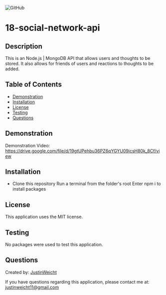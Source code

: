 
  ![GitHub](https://img.shields.io/github/license/JustinWeicht/18-social-network-api)

  # 18-social-network-api

  ## Description
  This is an Node.js | MongoDB API that allows users and thoughts to be stored. It also allows for friends of users and reactions to thoughts to be added.

  ## Table of Contents
  * [Demonstration](#demonstration)
  * [Installation](#installation)
  * [License](#license)
  * [Testing](#testing)
  * [Questions](#questions)

  ## Demonstration 
  Demonstration Video: https://drive.google.com/file/d/19gtUPehbu36PZ6qYGYU09icsH80k_8Cf/view

  ## Installation 
  - Clone this repository  Run a terminal from the folder's root  Enter npm i to install packages    

  ## License
  This application uses the MIT license.
  
  ## Testing
  No packages were used to test this application.

  ## Questions
  Created by: [JustinWeicht](https://github.com/JustinWeicht)
  
  If you have questions regarding this application, please contact me at: [justinweicht11@gmail.com](justinweicht11@gmail.com)